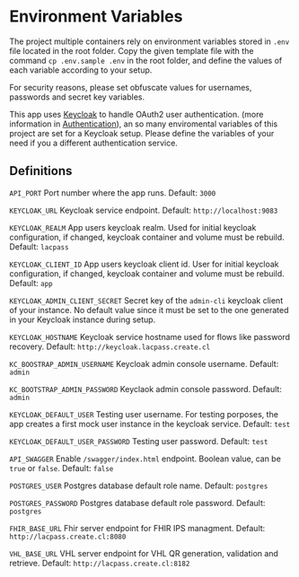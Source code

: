 # Environment Variables
The project multiple containers rely on environment variables stored in `.env` file located in the root folder.
Copy the given template file with the command `cp .env.sample .env` in the root folder, and define the values of each variable according to your setup.

For security reasons, please set obfuscate values for usernames, passwords and secret key variables.

This app uses [Keycloak](https://www.keycloak.org/) to handle OAuth2 user authentication. (more information in [Authentication](docs/authentication.md)), 
an so many enviromental variables of this project are set for a Keycloak setup.
Please define the variables of your need if you a different authentication service.

## Definitions

`API_PORT`
Port number where the app runs. Default: `3000`

`KEYCLOAK_URL` 
Keycloak service endpoint. Default: `http://localhost:9083`

`KEYCLOAK_REALM`
App users keycloak realm. Used for initial keycloak configuration, if changed, keycloak container and volume must be rebuild. Default: `lacpass`

`KEYCLOAK_CLIENT_ID`
App users keycloak client id. User for initial keycloak configuration, if changed, keycloak container and volume must be rebuild. Default: `app`

`KEYCLOAK_ADMIN_CLIENT_SECRET`
Secret key of the `admin-cli` keycloak client of your instance. No default value since it must be set to the one generated in your Keycloak instance during setup.

`KEYCLOAK_HOSTNAME`
Keycloak service hostname used for flows like password recovery. Default: `http://keycloak.lacpass.create.cl`

`KC_BOOSTRAP_ADMIN_USERNAME`
Keycloak admin console username. Default: `admin`

`KC_BOOTSTRAP_ADMIN_PASSWORD`
Keyclaok admin console password. Default: `admin`

`KEYCLOAK_DEFAULT_USER`
Testing user username. For testing porposes, the app creates a first mock user instance in the keycloak service. Default: `test`

`KEYCLOAK_DEFAULT_USER_PASSWORD`
Testing user password. Default: `test`

`API_SWAGGER`
Enable `/swagger/index.html` endpoint. Boolean value, can be `true` or `false`. Default: `false`

`POSTGRES_USER`
Postgres database default role name. Default: `postgres`

`POSTGRES_PASSWORD`
Postgres database default role password. Default: `postgres`

`FHIR_BASE_URL`
Fhir server endpoint for FHIR IPS managment. Default: `http://lacpass.create.cl:8080`

`VHL_BASE_URL`
VHL server endpoint for VHL QR generation, validation and retrieve. Default: `http://lacpass.create.cl:8182`
